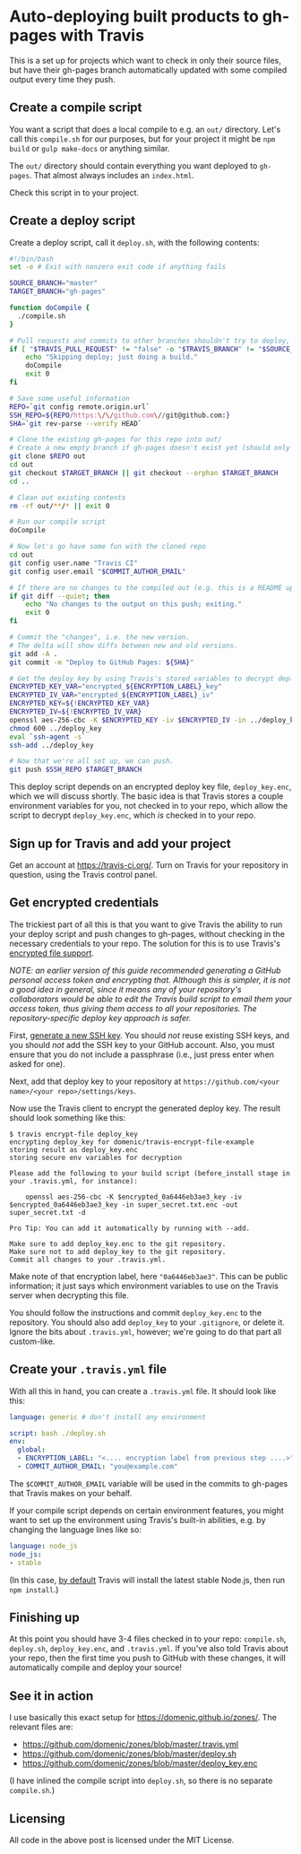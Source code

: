 # Auto-deploying built products to gh-pages with Travis

This is a set up for projects which want to check in only their source files, but have their gh-pages branch automatically updated with some compiled output every time they push.

## Create a compile script

You want a script that does a local compile to e.g. an `out/` directory. Let's call this `compile.sh` for our purposes, but for your project it might be `npm build` or `gulp make-docs` or anything similar.

The `out/` directory should contain everything you want deployed to `gh-pages`. That almost always includes an `index.html`.

Check this script in to your project.

## Create a deploy script

Create a deploy script, call it `deploy.sh`, with the following contents: 

```bash
#!/bin/bash
set -e # Exit with nonzero exit code if anything fails

SOURCE_BRANCH="master"
TARGET_BRANCH="gh-pages"

function doCompile {
  ./compile.sh
}

# Pull requests and commits to other branches shouldn't try to deploy, just build to verify
if [ "$TRAVIS_PULL_REQUEST" != "false" -o "$TRAVIS_BRANCH" != "$SOURCE_BRANCH" ]; then
    echo "Skipping deploy; just doing a build."
    doCompile
    exit 0
fi

# Save some useful information
REPO=`git config remote.origin.url`
SSH_REPO=${REPO/https:\/\/github.com\//git@github.com:}
SHA=`git rev-parse --verify HEAD`

# Clone the existing gh-pages for this repo into out/
# Create a new empty branch if gh-pages doesn't exist yet (should only happen on first deply)
git clone $REPO out
cd out
git checkout $TARGET_BRANCH || git checkout --orphan $TARGET_BRANCH
cd ..

# Clean out existing contents
rm -rf out/**/* || exit 0

# Run our compile script
doCompile

# Now let's go have some fun with the cloned repo
cd out
git config user.name "Travis CI"
git config user.email "$COMMIT_AUTHOR_EMAIL"

# If there are no changes to the compiled out (e.g. this is a README update) then just bail.
if git diff --quiet; then
    echo "No changes to the output on this push; exiting."
    exit 0
fi

# Commit the "changes", i.e. the new version.
# The delta will show diffs between new and old versions.
git add -A .
git commit -m "Deploy to GitHub Pages: ${SHA}"

# Get the deploy key by using Travis's stored variables to decrypt deploy_key.enc
ENCRYPTED_KEY_VAR="encrypted_${ENCRYPTION_LABEL}_key"
ENCRYPTED_IV_VAR="encrypted_${ENCRYPTION_LABEL}_iv"
ENCRYPTED_KEY=${!ENCRYPTED_KEY_VAR}
ENCRYPTED_IV=${!ENCRYPTED_IV_VAR}
openssl aes-256-cbc -K $ENCRYPTED_KEY -iv $ENCRYPTED_IV -in ../deploy_key.enc -out ../deploy_key -d
chmod 600 ../deploy_key
eval `ssh-agent -s`
ssh-add ../deploy_key

# Now that we're all set up, we can push.
git push $SSH_REPO $TARGET_BRANCH
```

This deploy script depends on an encrypted deploy key file, `deploy_key.enc`, which we will discuss shortly. The basic idea is that Travis stores a couple environment variables for you, not checked in to your repo, which allow the script to decrypt `deploy_key.enc`, which *is* checked in to your repo.

## Sign up for Travis and add your project

Get an account at https://travis-ci.org/. Turn on Travis for your repository in question, using the Travis control panel.

## Get encrypted credentials

The trickiest part of all this is that you want to give Travis the ability to run your deploy script and push changes to gh-pages, without checking in the necessary credentials to your repo. The solution for this is to use Travis's [encrypted file support](https://docs.travis-ci.com/user/encrypting-files/).

_NOTE: an earlier version of this guide recommended generating a GitHub personal access token and encrypting that. Although this is simpler, it is not a good idea in general, since it means any of your repository's collaborators would be able to edit the Travis build script to email them your access token, thus giving them access to all your repositories. The repository-specific deploy key approach is safer._

First, [generate a new SSH key](https://help.github.com/articles/generating-a-new-ssh-key-and-adding-it-to-the-ssh-agent/). You should _not_ reuse existing SSH keys, and you should _not_ add the SSH key to your GitHub account. Also, you must ensure that you do not include a passphrase (i.e., just press enter when asked for one).

Next, add that deploy key to your repository at `https://github.com/<your name>/<your repo>/settings/keys`.

Now use the Travis client to encrypt the generated deploy key. The result should look something like this:

```
$ travis encrypt-file deploy_key
encrypting deploy_key for domenic/travis-encrypt-file-example
storing result as deploy_key.enc
storing secure env variables for decryption

Please add the following to your build script (before_install stage in your .travis.yml, for instance):

    openssl aes-256-cbc -K $encrypted_0a6446eb3ae3_key -iv $encrypted_0a6446eb3ae3_key -in super_secret.txt.enc -out super_secret.txt -d

Pro Tip: You can add it automatically by running with --add.

Make sure to add deploy_key.enc to the git repository.
Make sure not to add deploy_key to the git repository.
Commit all changes to your .travis.yml.
```

Make note of that encryption label, here `"0a6446eb3ae3"`. This can be public information; it just says which environment variables to use on the Travis server when decrypting this file.

You should follow the instructions and commit `deploy_key.enc` to the repository. You should also add `deploy_key` to your `.gitignore`, or delete it. Ignore the bits about `.travis.yml`, however; we're going to do that part all custom-like.

## Create your `.travis.yml` file

With all this in hand, you can create a `.travis.yml` file. It should look like this:

```yml
language: generic # don't install any environment

script: bash ./deploy.sh
env:
  global:
  - ENCRYPTION_LABEL: "<.... encryption label from previous step ....>"
  - COMMIT_AUTHOR_EMAIL: "you@example.com"
```

The `$COMMIT_AUTHOR_EMAIL` variable will be used in the commits to gh-pages that Travis makes on your behalf.

If your compile script depends on certain environment features, you might want to set up the environment using Travis's built-in abilities, e.g. by changing the language lines like so:

```yml
language: node_js
node_js:
- stable
```

(In this case, [by default](http://docs.travis-ci.com/user/languages/javascript-with-nodejs/) Travis will install the latest stable Node.js, then run `npm install`.)

## Finishing up

At this point you should have 3-4 files checked in to your repo: `compile.sh`, `deploy.sh`, `deploy_key.enc`, and `.travis.yml`. If you've also told Travis about your repo, then the first time you push to GitHub with these changes, it will automatically compile and deploy your source!

## See it in action

I use basically this exact setup for https://domenic.github.io/zones/. The relevant files are:

- https://github.com/domenic/zones/blob/master/.travis.yml
- https://github.com/domenic/zones/blob/master/deploy.sh
- https://github.com/domenic/zones/blob/master/deploy_key.enc

(I have inlined the compile script into `deploy.sh`, so there is no separate `compile.sh`.)

## Licensing

All code in the above post is licensed under the MIT License.